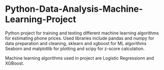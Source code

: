 # Python-Data-Analysis-Machine-Learning-Project
Python project for training and testing different machine learning algorithms for estimating phone prices.
Used libraries include pandas and numpy for data preparation and cleaning, sklearn and xgboost for ML algorithms
Seaborn and matplotlib for plotting and scipy for z-score calculation.

Machine learning algorithms used in project are Logistic Regressionn and XGBoost.
